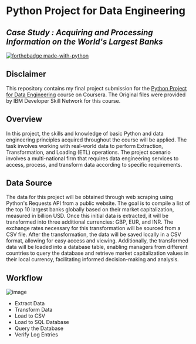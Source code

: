 # Python Project for Data Engineering
## _Case Study : Acquiring and Processing Information on the World's Largest Banks_

[![forthebadge made-with-python](http://ForTheBadge.com/images/badges/made-with-python.svg)](https://www.python.org/)

## Disclaimer
This repository contains my final project submission for the [Python Project for Data Engineering](https://www.coursera.org/learn/python-project-for-data-engineering) course on Coursera. The Original files were provided by IBM Developer Skill Network for this course.

## Overview
In this project, the skills and knowledge of basic Python and data engineering principles acquired throughout the course will be applied. The task involves working with real-world data to perform Extraction, Transformation, and Loading (ETL) operations. The project scenario involves a multi-national firm that requires data engineering services to access, process, and transform data according to specific requirements.


## Data Source
The data for this project will be obtained through web scraping using Python's Requests API from a public website. The goal is to compile a list of the top 10 largest banks globally based on their market capitalization, measured in billion USD. Once this initial data is extracted, it will be transformed into three additional currencies: GBP, EUR, and INR. The exchange rates necessary for this transformation will be sourced from a CSV file. After the transformation, the data will be saved locally in a CSV format, allowing for easy access and viewing. Additionally, the transformed data will be loaded into a database table, enabling managers from different countries to query the database and retrieve market capitalization values in their local currency, facilitating informed decision-making and analysis.

## Workflow
![image](https://github.com/tmuchlissin/automated-sensor-data-processing-pipeline-implementation/assets/117092055/6c28a9be-e900-497a-bcc1-e897402fee65)

- Extract Data
- Transform Data
- Load to CSV
- Load to SQL Database
- Query the Database
- Verify Log Entries


